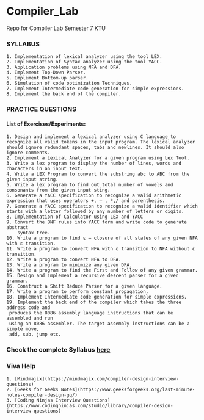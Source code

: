 # Compiler_Lab
Repo for Compiler Lab Semester 7 KTU


### SYLLABUS
    1. Implementation of lexical analyzer using the tool LEX.
    2. Implementation of Syntax analyzer using the tool YACC.
    3. Application problems using NFA and DFA.
    4. Implement Top-Down Parser.
    5. Implement Bottom-up parser.
    6. Simulation of code optimization Techniques.
    7. Implement Intermediate code generation for simple expressions.
    8. Implement the back end of the compiler.

### PRACTICE QUESTIONS
#### List of Exercises/Experiments:
    1. Design and implement a lexical analyzer using C language to recognize all valid tokens in the input program. The lexical analyzer should ignore redundant spaces, tabs and newlines. It should also ignore comments.
    2. Implement a Lexical Analyzer for a given program using Lex Tool.
    3. Write a lex program to display the number of lines, words and characters in an input text.
    4. Write a LEX Program to convert the substring abc to ABC from the given input string.
    5. Write a lex program to find out total number of vowels and consonants from the given input sting.
    6. Generate a YACC specification to recognize a valid arithmetic expression that uses operators +, – , *,/ and parenthesis.
    7. Generate a YACC specification to recognize a valid identifier which starts with a letter followed by any number of letters or digits.
    8. Implementation of Calculator using LEX and YACC
    9. Convert the BNF rules into YACC form and write code to generate abstract
        syntax tree.
    10. Write a program to find ε – closure of all states of any given NFA with ε transition.
    11. Write a program to convert NFA with ε transition to NFA without ε transition.
    12. Write a program to convert NFA to DFA.
    13. Write a program to minimize any given DFA.
    14. Write a program to find the First and Follow of any given grammar.
    15. Design and implement a recursive descent parser for a given grammar.
    16. Construct a Shift Reduce Parser for a given language.
    17. Write a program to perform constant propagation.
    18. Implement Intermediate code generation for simple expressions.
    19. Implement the back end of the compiler which takes the three address code and
     produces the 8086 assembly language instructions that can be assembled and run
     using an 8086 assembler. The target assembly instructions can be a simple move,
     add, sub, jump etc.


### Check the complete Syllabus [here](https://github.com/ashwin417/Compiler_Lab/blob/main/Compiler%20Lab.pdf)


### Viva Help
    1. [Mindmajix](https://mindmajix.com/compiler-design-interview-questions)
    2. [Geeks for Geeks Notes](https://www.geeksforgeeks.org/last-minute-notes-compiler-design-gq/)
    3. [Coding Ninjas Interview Questions](https://www.codingninjas.com/studio/library/compiler-design-interview-questions)
